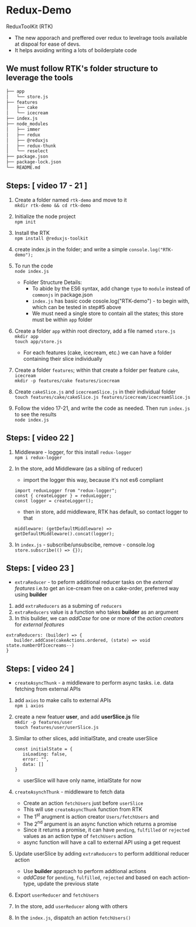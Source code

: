 # Redux-Demo

ReduxToolKit (RTK)

-   The new apporach and preffered over redux to levelrage tools available at dispoal for ease of devs.
-   It helps avoiding writing a lots of boilderplate code

## We must follow RTK's folder structure to leverage the tools

```bash
├── app
│   └── store.js
├── features
│   ├── cake
│   └── icecream
├── index.js
├── node_modules
│   ├── immer
│   ├── redux
│   ├── @reduxjs
│   ├── redux-thunk
│   └── reselect
├── package.json
├── package-lock.json
└── README.md
```

## Steps: [ video 17 - 21 ]

1. Create a folder named `rtk-demo` and move to it  
   `mkdir rtk-demo && cd rtk-demo`
2. Initialize the node project  
   `npm init`
3. Install the RTK  
   `npm install @reduxjs-toolkit`
4. create index.js in the folder; and write a simple `console.log("RTK-demo");`
5. To run the code  
   `node index.js`

    - Folder Structure Details:
        - To abide by the ES6 syntax, add change `type` to `module` instead of `commonjs` in package.json
        - `index.js` has basic code cosole.log("RTK-demo") - to begin with, which can be tested in step#5 above
        - We must need a single store to contain all the states; this store must be within `app` folder

6. Create a folder `app` within root directory, add a file named `store.js`  
   `mkdir app`  
   `touch app/store.js`

    - For each features (cake, icecream, etc.) we can have a folder containing their slice individually

7. Create a folder `features`; within that create a folder per feature `cake`, `icecream`  
   `mkdir -p features/cake features/icecream`

8. Create `cakeSlice.js` and `icecreamSlice.js` in their individual folder  
   `touch features/cake/cakeSlice.js features/icecream/icecreamSlice.js`

9. Follow the video 17-21, and write the code as needed. Then run `index.js` to see the results  
   `node index.js`

## Steps: [ video 22 ]

1. Middleware - logger, for this install `redux-logger`  
   `npm i redux-logger`
2. In the store, add Middleware (as a sibling of reducer)

    - import the logger this way, because it's not es6 compliant

    ```
    import reduxLogger from "redux-logger";
    const { createLogger } = reduxLogger;
    const logger = createLogger();
    ```

    - then in store, add middleware, RTK has default, so contact logger to that

    ```
    middleware: (getDefaultMiddleware) => getDefaultMiddleware().concat(logger);
    ```

3. In `index.js` - subscribe/unsubscibe, remove - console.log  
   `store.subscribe(() => {});`

## Steps: [ video 23 ]

-   `extraReducer` - to peform additional reducer tasks on the _external features_
    i.e.to get an ice-cream free on a cake-order, preferred way using **builder**

1. add `extraReducers` as a subming of `reducers`
2. `extraReducers` value is a function who takes **builder** as an argument
3. In this builder, we can _addCase_ for one or more of the _action creators_ for _external features_

```
extraReducers: (builder) => {
   builder.addCase(cakeActions.ordered, (state) => void state.numberOfIcecreams--)
}
```

## Steps: [ video 24 ]

-   `createAsyncThunk` - a middleware to perform async tasks. i.e. data fetching from external APIs

1. add `axios` to make calls to external APIs  
   `npm i axios`
2. create a new featuer **user**, and add **userSlice.js** file  
   `mkdir -p features/user`  
   `touch features/user/userSlice.js`
3. Similar to other slices, add initialState, and create userSlice

    ```
    const initialState = {
       isLoading: false,
       error: "",
       data: []
    }
    ```

    - userSlice will have only name, intialState for now

4. `createAsynchThunk` - middleware to fetch data

    - Create an action `fetchUsers` just before `userSlice`
    - This will use `createAsyncThunk` function from RTK
    - The 1<sup>st</sup> arugment is action creator `Users/fetchUsers` and
    - The 2<sup>nd</sup> argument is an async function which returns a promise
    - Since it returns a promise, it can have `pending`, `fulfilled` or `rejected` values as an action type of `fetchUsers` action
    - async function will have a call to external API using a get request

5. Update userSlice by adding `extraReducers` to perform additional reducer action

    - Use **builder** approach to perform addtional actions
    - _addCase_ for `pending`, `fulfilled`, `rejected` and based on each action-type, update the previous state

6. Export `userReducer` and `fetchUsers`

7. In the store, add `userReducer` along with others

8. In the `index.js`, dispatch an action `fetchUsers()`
